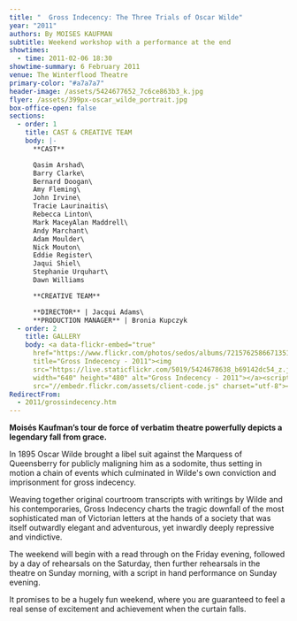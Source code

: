 ```yaml
---
title: "  Gross Indecency: The Three Trials of Oscar Wilde"
year: "2011"
authors: By MOISES KAUFMAN
subtitle: Weekend workshop with a performance at the end
showtimes:
  - time: 2011-02-06 18:30
showtime-summary: 6 February 2011
venue: The Winterflood Theatre
primary-color: "#a7a7a7"
header-image: /assets/5424677652_7c6ce863b3_k.jpg
flyer: /assets/399px-oscar_wilde_portrait.jpg
box-office-open: false
sections:
  - order: 1
    title: CAST & CREATIVE TEAM
    body: |-
      **CAST**

      Qasim Arshad\
      Barry Clarke\
      Bernard Doogan\
      Amy Fleming\
      John Irvine\
      Tracie Laurinaitis\
      Rebecca Linton\
      Mark MaceyAlan Maddrell\
      Andy Marchant\
      Adam Moulder\
      Nick Mouton\
      Eddie Register\
      Jaqui Shiel\
      Stephanie Urquhart\
      Dawn Williams

      **CREATIVE TEAM**

      **DIRECTOR** | Jacqui Adams\
      **PRODUCTION MANAGER** | Bronia Kupczyk
  - order: 2
    title: GALLERY
    body: <a data-flickr-embed="true"
      href="https://www.flickr.com/photos/sedos/albums/72157625866713515"
      title="Gross Indecency - 2011"><img
      src="https://live.staticflickr.com/5019/5424678638_b69142dc54_z.jpg"
      width="640" height="480" alt="Gross Indecency - 2011"></a><script async
      src="//embedr.flickr.com/assets/client-code.js" charset="utf-8"></script>
RedirectFrom:
  - 2011/grossindecency.htm
---
```

**Moisés Kaufman’s tour de force of verbatim theatre powerfully depicts a legendary fall from grace.**

In 1895 Oscar Wilde brought a libel suit against the Marquess of Queensberry for publicly maligning him as a sodomite, thus setting in motion a chain of events which culminated in Wilde's own conviction and imprisonment for gross indecency.

Weaving together original courtroom transcripts with writings by Wilde and his contemporaries, Gross Indecency charts the tragic downfall of the most sophisticated man of Victorian letters at the hands of a society that was itself outwardly elegant and adventurous, yet inwardly deeply repressive and vindictive.

The weekend will begin with a read through on the Friday evening, followed by a day of rehearsals on the Saturday, then further rehearsals in the theatre on Sunday morning, with a script in hand performance on Sunday evening.

It promises to be a hugely fun weekend, where you are guaranteed to feel a real sense of excitement and achievement when the curtain falls.